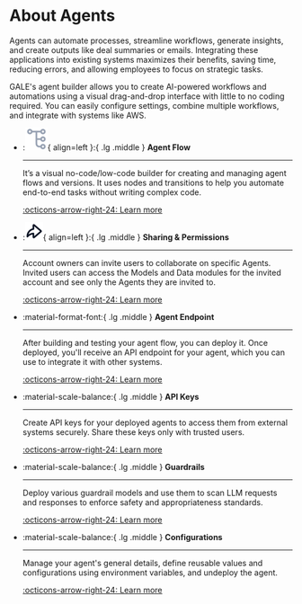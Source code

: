 # About Agents

Agents can automate processes, streamline workflows, generate insights, and create outputs like deal summaries or emails. Integrating these applications into existing systems maximizes their benefits, saving time, reducing errors, and allowing employees to focus on strategic tasks. 

GALE's agent builder allows you to create AI-powered workflows and automations using a visual drag-and-drop interface with little to no coding required. You can easily configure settings, combine multiple workflows, and integrate with systems like AWS.

<div class="grid cards" markdown>

-   :![Agent Flow](./images/dataflow.svg){ align=left }:{ .lg .middle } __Agent Flow__

    ---

    It’s a visual no-code/low-code builder for creating and managing agent flows and versions. It uses nodes and transitions to help you automate end-to-end tasks without writing complex code. 

    [:octicons-arrow-right-24: Learn more](./create-a-new-agent.md)

-   :![Sharing](./images/sharing-permission.svg){ align=left }:{ .lg .middle } __Sharing & Permissions__

    ---

    Account owners can invite users to collaborate on specific Agents. Invited users can access the Models and Data modules for the invited account and see only the Agents they are invited to.

    [:octicons-arrow-right-24: Learn more](./manage-user-roles-and-permissions.md)

-   :material-format-font:{ .lg .middle } __Agent Endpoint__

    ---

    After building and testing your agent flow, you can deploy it. Once deployed, you'll receive an API endpoint for your agent, which you can use to integrate it with other systems.

    [:octicons-arrow-right-24: Learn more](./deploy-an-agent.md)

-   :material-scale-balance:{ .lg .middle } __API Keys__

    ---

    Create API keys for your deployed agents to access them from external systems securely. Share these keys only with trusted users.

    [:octicons-arrow-right-24: Learn more](./create-a-new-api-key.md)

-   :material-scale-balance:{ .lg .middle } __Guardrails__

    ---

    Deploy various guardrail models and use them to scan LLM requests and responses to enforce safety and appropriateness standards.

    [:octicons-arrow-right-24: Learn more](./guardrails/add-a-scanner.md)

-   :material-scale-balance:{ .lg .middle } __Configurations__

    ---

    Manage your agent's general details, define reusable values and configurations using environment variables, and undeploy the agent.

    [:octicons-arrow-right-24: Learn more](./configure-an-agent.md)

</div>